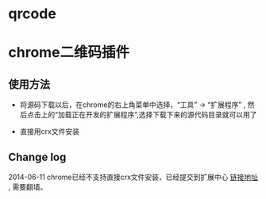 qrcode
======

# chrome二维码插件

## 使用方法
* 将源码下载以后，在chrome的右上角菜单中选择，“工具” -> “扩展程序” , 然后点击上的“加载正在开发的扩展程序”,选择下载下来的源代码目录就可以用了

* 直接用crx文件安装


## Change log

2014-06-11 chrome已经不支持直接crx文件安装，已经提交到扩展中心 [链接地址](https://chrome.google.com/webstore/detail/smeagol%E7%9A%84%E4%BA%8C%E7%BB%B4%E7%A0%81%E6%8F%92%E4%BB%B6/igjofggkefjlpgnhmbmafnoibobkncck) , 需要翻墙。